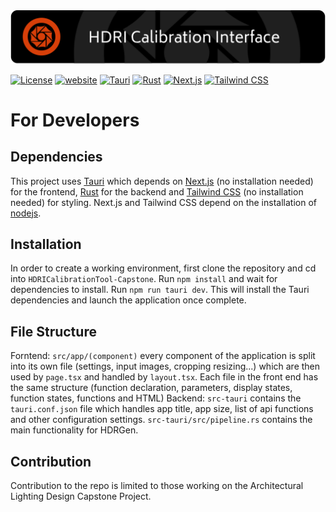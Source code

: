 <img src="public/splash.png" alt="HDRI Calibration Interface" />

[![License](https://img.shields.io/badge/license-GPLv3-blue)](./LICENSE)
[![website](https://img.shields.io/badge/website-Radiant%20Lab-green.svg)](https://www.clotildepierson.com/software)
[![Tauri](https://img.shields.io/badge/Tauri-v1.5.2-yellow.svg)](https://tauri.app/)
[![Rust](https://img.shields.io/badge/Rust-v1.60-darkred.svg)](https://www.rust-lang.org/)
[![Next.js](https://img.shields.io/badge/Next.js-v14.0.1-darkgrey.svg)](https://nextjs.org/)
[![Tailwind CSS](https://img.shields.io/badge/Tailwind%20CSS-v3.3.0-lightblue.svg)](https://tailwindcss.com/docs/guides/nextjs)

# For Developers

## Dependencies
This project uses [Tauri](https://tauri.app/) which depends on [Next.js](https://nextjs.org/) (no installation needed) for the frontend, [Rust](https://www.rust-lang.org/) for the backend and [Tailwind CSS](https://tailwindcss.com/docs/guides/nextjs) (no installation needed) for styling. Next.js and Tailwind CSS depend on the installation of [nodejs](https://nodejs.org/en).

## Installation
In order to create a working environment, first clone the repository and cd into `HDRICalibrationTool-Capstone`.
Run `npm install` and wait for dependencies to install.
Run `npm run tauri dev`. This will install the Tauri dependencies and launch the application once complete.

## File Structure
Forntend: `src/app/(component)` every component of the application is split into its own file (settings, input images, cropping resizing...) which are then used by `page.tsx` and handled by `layout.tsx`. Each file in the front end has the same structure (function declaration, parameters, display states, function states, functions and HTML)
Backend: `src-tauri` contains the `tauri.conf.json` file which handles app title, app size, list of api functions and other configuration settings. `src-tauri/src/pipeline.rs` contains the main functionality for HDRGen.

## Contribution
Contribution to the repo is limited to those working on the Architectural Lighting Design Capstone Project.
